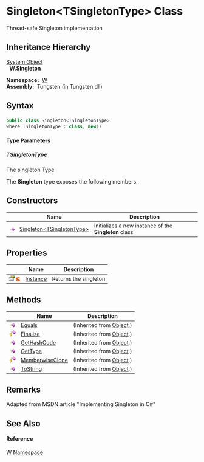 Singleton&lt;TSingletonType> Class
==================================
   Thread-safe Singleton implementation


Inheritance Hierarchy
---------------------
[System.Object][1]  
  **W.Singleton<TSingletonType>**  

  **Namespace:**  [W][2]  
  **Assembly:**  Tungsten (in Tungsten.dll)

Syntax
------

```csharp
public class Singleton<TSingletonType>
where TSingletonType : class, new()

```

#### Type Parameters

##### *TSingletonType*
The singleton Type

The **Singleton<TSingletonType>** type exposes the following members.


Constructors
------------

                 | Name                              | Description                                                           
---------------- | --------------------------------- | --------------------------------------------------------------------- 
![Public method] | [Singleton&lt;TSingletonType>][3] | Initializes a new instance of the **Singleton<TSingletonType>** class 


Properties
----------

                                   | Name          | Description           
---------------------------------- | ------------- | --------------------- 
![Public property]![Static member] | [Instance][4] | Returns the singleton 


Methods
-------

                    | Name                 | Description                   
------------------- | -------------------- | ----------------------------- 
![Public method]    | [Equals][5]          | (Inherited from [Object][1].) 
![Protected method] | [Finalize][6]        | (Inherited from [Object][1].) 
![Public method]    | [GetHashCode][7]     | (Inherited from [Object][1].) 
![Public method]    | [GetType][8]         | (Inherited from [Object][1].) 
![Protected method] | [MemberwiseClone][9] | (Inherited from [Object][1].) 
![Public method]    | [ToString][10]       | (Inherited from [Object][1].) 


Remarks
-------
Adapted from MSDN article "Implementing Singleton in C#"

See Also
--------

#### Reference
[W Namespace][2]  

[1]: http://msdn.microsoft.com/en-us/library/e5kfa45b
[2]: ../README.md
[3]: _ctor.md
[4]: Instance.md
[5]: http://msdn.microsoft.com/en-us/library/bsc2ak47
[6]: http://msdn.microsoft.com/en-us/library/4k87zsw7
[7]: http://msdn.microsoft.com/en-us/library/zdee4b3y
[8]: http://msdn.microsoft.com/en-us/library/dfwy45w9
[9]: http://msdn.microsoft.com/en-us/library/57ctke0a
[10]: http://msdn.microsoft.com/en-us/library/7bxwbwt2
[Public method]: ../../_icons/pubmethod.gif "Public method"
[Public property]: ../../_icons/pubproperty.gif "Public property"
[Static member]: ../../_icons/static.gif "Static member"
[Protected method]: ../../_icons/protmethod.gif "Protected method"